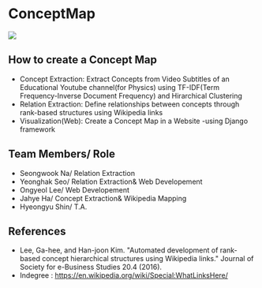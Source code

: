 # ConceptMap
![][1]
## How to create a Concept Map
- Concept Extraction: Extract Concepts from Video Subtitles of an Educational Youtube channel(for Physics)
  using TF-IDF(Term Frequency-Inverse Document Frequency) and Hirarchical Clustering
- Relation Extraction: Define relationships between concepts through rank-based structures using Wikipedia links 
- Visualization(Web): Create a Concept Map in a Website -using Django framework 


## Team Members/ Role
- Seongwook Na/ Relation Extraction
- Yeonghak Seo/ Relation Extraction& Web Developement
- Ongyeol Lee/ Web Developement
- Jahye Ha/ Concept Extraction& Wikipedia Mapping
- Hyeongyu Shin/ T.A.


## References
- Lee, Ga-hee, and Han-joon Kim. "Automated development of rank-based concept hierarchical structures using Wikipedia links." Journal of Society for e-Business Studies 20.4 (2016). 
- Indegree : https://en.wikipedia.org/wiki/Special:WhatLinksHere/


[1]: https://github.com/eliceio/conceptMap/blob/master/ConceptExtraction/proto.png
